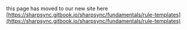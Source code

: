 this page has moved to our new site here 
[https://sharpsync.gitbook.io/sharpsync/fundamentals/rule-templates](https://sharpsync.gitbook.io/sharpsync/fundamentals/rule-templates)
